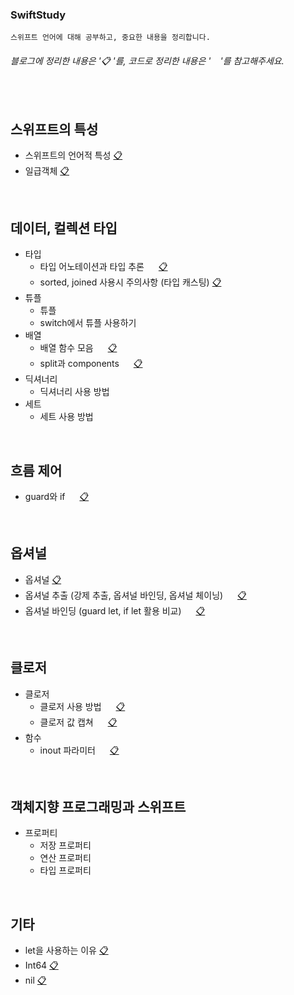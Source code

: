 ### SwiftStudy
```
스위프트 언어에 대해 공부하고, 중요한 내용을 정리합니다.
```
###### 블로그에 정리한 내용은 '📋 '를, 코드로 정리한 내용은 '<img src="https://emojis.slackmojis.com/emojis/images/1514391005/3320/swift.png?1514391005" width="15">'를 참고해주세요.

</br>

## 스위프트의 특성
- 스위프트의 언어적 특성 [📋](https://seolhee2750.tistory.com/16?category=866581)
- 일급객체 [📋](https://seolhee2750.tistory.com/55?category=866581)

</br>

## 데이터, 컬렉션 타입
- 타입
  - 타입 어노테이션과 타입 추론 [<img src="https://emojis.slackmojis.com/emojis/images/1514391005/3320/swift.png?1514391005" width="15">](https://github.com/seolhee2750/SwiftStudy/blob/main/%EB%8D%B0%EC%9D%B4%ED%84%B0%20%ED%83%80%EC%9E%85/%ED%83%80%EC%9E%85/%ED%83%80%EC%9E%85%20%EC%B6%94%EB%A1%A0%EA%B3%BC%20%EC%96%B4%EB%85%B8%ED%85%8C%EC%9D%B4%EC%85%98.playground/Contents.swift) [📋](https://seolhee2750.tistory.com/19?category=866581)
  - sorted, joined 사용시 주의사항 (타입 캐스팅) [📋](https://seolhee2750.tistory.com/21?category=866582)
- 튜플
  - 튜플 [<img src="https://emojis.slackmojis.com/emojis/images/1514391005/3320/swift.png?1514391005" width="15">](https://github.com/seolhee2750/SwiftStudy/blob/main/%EB%8D%B0%EC%9D%B4%ED%84%B0%20%ED%83%80%EC%9E%85/%ED%8A%9C%ED%94%8C.playground/Contents.swift)
  - switch에서 튜플 사용하기 [<img src="https://emojis.slackmojis.com/emojis/images/1514391005/3320/swift.png?1514391005" width="15">](https://github.com/seolhee2750/SwiftStudy/blob/main/%EB%8D%B0%EC%9D%B4%ED%84%B0%20%ED%83%80%EC%9E%85/%ED%8A%9C%ED%94%8C/switch%EC%97%90%EC%84%9C%EC%9D%98%20%ED%8A%9C%ED%94%8C%20%EC%82%AC%EC%9A%A9.playground/Contents.swift)
- 배열
  - 배열 함수 모음 [<img src="https://emojis.slackmojis.com/emojis/images/1514391005/3320/swift.png?1514391005" width="15">](https://github.com/seolhee2750/SwiftStudy/blob/main/%EB%8D%B0%EC%9D%B4%ED%84%B0%20%ED%83%80%EC%9E%85/%EB%B0%B0%EC%97%B4/%EB%B0%B0%EC%97%B4%20%ED%95%A8%EC%88%98%20%EB%AA%A8%EC%9D%8C.playground/Contents.swift) [📋](https://seolhee2750.tistory.com/66?category=873014)
  - split과 components [<img src="https://emojis.slackmojis.com/emojis/images/1514391005/3320/swift.png?1514391005" width="15">](https://github.com/seolhee2750/SwiftStudy/tree/main/%EB%8D%B0%EC%9D%B4%ED%84%B0%20%ED%83%80%EC%9E%85/%EB%B0%B0%EC%97%B4/split%EA%B3%BC%20components) [📋](https://seolhee2750.tistory.com/92?category=866581)
- 딕셔너리
  - 딕셔너리 사용 방법 [<img src="https://emojis.slackmojis.com/emojis/images/1514391005/3320/swift.png?1514391005" width="15">](https://github.com/seolhee2750/SwiftStudy/blob/main/%EB%8D%B0%EC%9D%B4%ED%84%B0%2C%20%EC%BB%AC%EB%A0%89%EC%85%98%20%ED%83%80%EC%9E%85/%EB%94%95%EC%85%94%EB%84%88%EB%A6%AC.playground/Contents.swift)
- 세트
  - 세트 사용 방법 [<img src="https://emojis.slackmojis.com/emojis/images/1514391005/3320/swift.png?1514391005" width="15">](https://github.com/seolhee2750/SwiftStudy/blob/main/%EB%8D%B0%EC%9D%B4%ED%84%B0%2C%20%EC%BB%AC%EB%A0%89%EC%85%98%20%ED%83%80%EC%9E%85/%EC%84%B8%ED%8A%B8/%EC%84%B8%ED%8A%B8.playground/Contents.swift)

</br>

## 흐름 제어
- guard와 if [<img src="https://emojis.slackmojis.com/emojis/images/1514391005/3320/swift.png?1514391005" width="15">](https://github.com/seolhee2750/SwiftStudy/blob/main/%ED%9D%90%EB%A6%84%20%EC%A0%9C%EC%96%B4/guard%EC%99%80%20if%EC%9D%98%20%EC%B0%A8%EC%9D%B4%EC%A0%90.playground/Contents.swift) [📋](https://seolhee2750.tistory.com/116)

</br>

## 옵셔널 
- 옵셔널 [📋](https://seolhee2750.tistory.com/4?category=866581)
- 옵셔널 추출 (강제 추출, 옵셔널 바인딩, 옵셔널 체이닝) [<img src="https://emojis.slackmojis.com/emojis/images/1514391005/3320/swift.png?1514391005" width="15">](https://github.com/seolhee2750/SwiftStudy/blob/main/%EC%98%B5%EC%85%94%EB%84%90/%EC%98%B5%EC%85%94%EB%84%90%20%EC%B6%94%EC%B6%9C.playground/Contents.swift) [📋](https://seolhee2750.tistory.com/20?category=866581)
- 옵셔널 바인딩 (guard let, if let 활용 비교) [<img src="https://emojis.slackmojis.com/emojis/images/1514391005/3320/swift.png?1514391005" width="15">](https://github.com/seolhee2750/SwiftStudy/blob/main/%EC%98%B5%EC%85%94%EB%84%90/%EC%98%B5%EC%85%94%EB%84%90%20%EB%B0%94%EC%9D%B8%EB%94%A9%20guard.playground/Contents.swift) [📋](https://seolhee2750.tistory.com/116)

</br>

## 클로저 
- 클로저 
  - 클로저 사용 방법 [<img src="https://emojis.slackmojis.com/emojis/images/1514391005/3320/swift.png?1514391005" width="15">](https://github.com/seolhee2750/SwiftStudy/blob/main/%ED%81%B4%EB%A1%9C%EC%A0%80/%ED%81%B4%EB%A1%9C%EC%A0%80/%ED%81%B4%EB%A1%9C%EC%A0%80%20%20%EC%82%AC%EC%9A%A9%20%EB%B0%A9%EB%B2%95.playground/Contents.swift) [📋](https://seolhee2750.tistory.com/57?category=866581)
  - 클로저 값 캡쳐 [<img src="https://emojis.slackmojis.com/emojis/images/1514391005/3320/swift.png?1514391005" width="15">](https://github.com/seolhee2750/SwiftStudy/blob/main/%ED%81%B4%EB%A1%9C%EC%A0%80/%ED%81%B4%EB%A1%9C%EC%A0%80/%ED%81%B4%EB%A1%9C%EC%A0%80%20%EA%B0%92%20%EC%BA%A1%EC%B3%90.playground/Contents.swift) [📋](https://seolhee2750.tistory.com/117)
- 함수
  - inout 파라미터 [<img src="https://emojis.slackmojis.com/emojis/images/1514391005/3320/swift.png?1514391005" width="15">](https://github.com/seolhee2750/SwiftStudy/blob/main/%ED%81%B4%EB%A1%9C%EC%A0%80/%ED%95%A8%EC%88%98/inout%20%ED%8C%8C%EB%9D%BC%EB%AF%B8%ED%84%B0.playground/Contents.swift) [📋](https://seolhee2750.tistory.com/115)

</br>

## 객체지향 프로그래밍과 스위프트 
- 프로퍼티
  - 저장 프로퍼티 [<img src="https://emojis.slackmojis.com/emojis/images/1514391005/3320/swift.png?1514391005" width="15">](https://github.com/seolhee2750/SwiftStudy/blob/main/%EA%B0%9D%EC%B2%B4%EC%A7%80%ED%96%A5/%ED%94%84%EB%A1%9C%ED%8D%BC%ED%8B%B0/%EC%A0%80%EC%9E%A5%20%ED%94%84%EB%A1%9C%ED%8D%BC%ED%8B%B0.playground/Contents.swift)
  - 연산 프로퍼티 [<img src="https://emojis.slackmojis.com/emojis/images/1514391005/3320/swift.png?1514391005" width="15">](https://github.com/seolhee2750/SwiftStudy/blob/main/%EA%B0%9D%EC%B2%B4%EC%A7%80%ED%96%A5/%ED%94%84%EB%A1%9C%ED%8D%BC%ED%8B%B0/%EC%97%B0%EC%82%B0%20%ED%94%84%EB%A1%9C%ED%8D%BC%ED%8B%B0.playground/Contents.swift)
  - 타입 프로퍼티 

</br>

## 기타
- let을 사용하는 이유 [📋](https://seolhee2750.tistory.com/17?category=866582)
- Int64 [📋](https://seolhee2750.tistory.com/18?category=866582)
- nil [📋](https://seolhee2750.tistory.com/10?category=866581)

